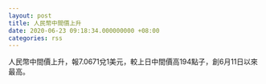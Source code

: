 ```yaml
---
layout: post
title: 人民幣中間價上升
date: 2020-06-23 09:18:34.000000000 +08:00
categories: rss
---
```


人民幣中間價上升，報7.0671兌1美元，較上日中間價高194點子，創6月11日以來最高。
